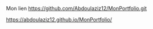Mon lien
https://github.com/Abdoulaziz12/MonPortfolio.git

https://abdoulaziz12.github.io/MonPortfolio/
